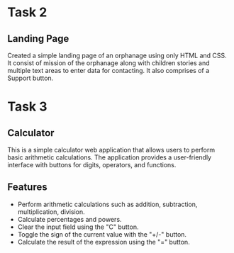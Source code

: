 # Task 2
## Landing Page

Created a simple landing page of an orphanage using only HTML and CSS. It consist of mission of the orphanage along with children stories and multiple text areas to enter data for contacting. It also comprises of a Support button.

# Task 3
## Calculator

This is a simple calculator web application that allows users to perform basic arithmetic calculations. The application provides a user-friendly interface with buttons for digits, operators, and functions.

## Features
* Perform arithmetic calculations such as addition, subtraction, multiplication, division.
* Calculate percentages and powers.
* Clear the input field using the "C" button.
* Toggle the sign of the current value with the "+/-" button.
* Calculate the result of the expression using the "=" button.
